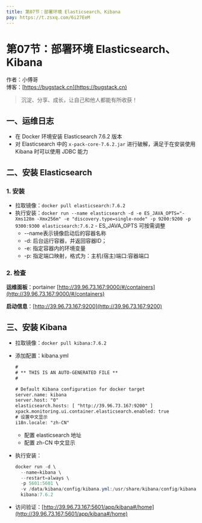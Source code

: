 ```yaml
---
title: 第07节：部署环境 Elasticsearch、Kibana
pay: https://t.zsxq.com/6i27EeM
---
```


# 第07节：部署环境 Elasticsearch、Kibana

作者：小傅哥
<br/>博客：[https://bugstack.cn](https://bugstack.cn)

>沉淀、分享、成长，让自己和他人都能有所收获！

## 一、运维日志

- 在 Docker 环境安装 Elasticsearch 7.6.2 版本
- 对 Elasticsearch 中的 `x-pack-core-7.6.2.jar` 进行破解，满足于在安装使用 Kibana 时可以使用 JDBC 能力

## 二、安装 Elasticsearch

### 1. 安装

- 拉取镜像：`docker pull elasticsearch:7.6.2`
- 执行安装：`docker run --name elasticsearch -d -e ES_JAVA_OPTS="-Xms128m -Xmx256m" -e "discovery.type=single-node" -p 9200:9200 -p 9300:9300 elasticsearch:7.6.2` - ES_JAVA_OPTS 可按需调整
    - --name表示镜像启动后的容器名称  
    - -d: 后台运行容器，并返回容器ID；
    - -e: 指定容器内的环境变量
    - -p: 指定端口映射，格式为：主机(宿主)端口:容器端口

### 2. 检查

**运维面板**：portainer [http://39.96.73.167:9000/#/containers](http://39.96.73.167:9000/#/containers)

<!-- ![](/images/article/project/lottery/Part-5/7-01.png) -->

**启动信息**：[http://39.96.73.167:9200](http://39.96.73.167:9200)

<!-- ![](/images/article/project/lottery/Part-5/7-02.png) -->

## 三、安装 Kibana

- 拉取镜像：`docker pull kibana:7.6.2`
- 添加配置：kibana.yml

    ```xml
    #
    # ** THIS IS AN AUTO-GENERATED FILE **
    #
    
    # Default Kibana configuration for docker target
    server.name: kibana
    server.host: "0"
    elasticsearch.hosts: [ "http://39.96.73.167:9200" ]
    xpack.monitoring.ui.container.elasticsearch.enabled: true
    # 设置中文显示
    i18n.locale: "zh-CN"
    ```
    
    - 配置 elasticsearch 地址
    - 配置 zh-CN 中文显示
    
- 执行安装：

    ```java
    docker run -d \
      --name=kibana \
      --restart=always \
      -p 5601:5601 \
      -v /data/kibana/config/kibana.yml:/usr/share/kibana/config/kibana.yml \
      kibana:7.6.2
    ```
  
- 访问验证：[http://39.96.73.167:5601/app/kibana#/home](http://39.96.73.167:5601/app/kibana#/home)  

<!-- ![](/images/article/project/lottery/Part-5/7-03.png) -->
  

  